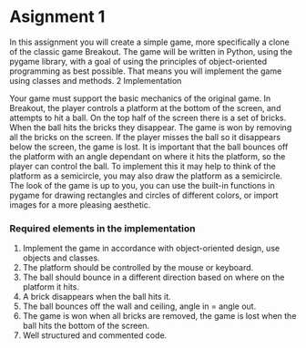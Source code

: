 # Asignment 1

In this assignment you will create a simple game, more specifically a clone of the classic
game Breakout. The game will be written in Python, using the pygame library, with
a goal of using the principles of object-oriented programming as best possible. That
means you will implement the game using classes and methods.
2 Implementation

Your game must support the basic mechanics of the original game. In Breakout, the
player controls a platform at the bottom of the screen, and attempts to hit a ball. On
the top half of the screen there is a set of bricks. When the ball hits the bricks they
disappear. The game is won by removing all the bricks on the screen. If the player
misses the ball so it disappears below the screen, the game is lost.
It is important that the ball bounces off the platform with an angle dependant on where
it hits the platform, so the player can control the ball. To implement this it may help
to think of the platform as a semicircle, you may also draw the platform as a semicircle.
The look of the game is up to you, you can use the built-in functions in pygame for
drawing rectangles and circles of different colors, or import images for a more pleasing
aesthetic.

### Required elements in the implementation
1. Implement the game in accordance with object-oriented design, use objects and classes.
2. The platform should be controlled by the mouse or keyboard.
3. The ball should bounce in a different direction based on where on the
platform it hits.
4. A brick disappears when the ball hits it.
5. The ball bounces off the wall and ceiling, angle in = angle out.
5. The game is won when all bricks are removed, the game is lost when the
ball hits the bottom of the screen.
6. Well structured and commented code.
